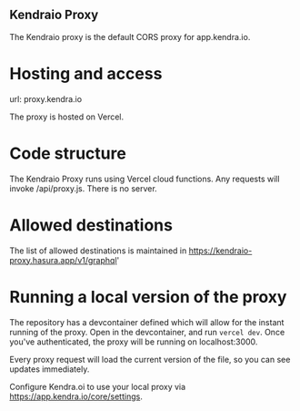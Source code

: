 Kendraio Proxy
--------------

The Kendraio proxy is the default CORS proxy for app.kendra.io.

Hosting and access
==================

url: proxy.kendra.io

The proxy is hosted on Vercel. 


Code structure 
==============

The Kendraio Proxy runs using Vercel cloud functions. Any requests will invoke /api/proxy.js. There is no server.

Allowed destinations
====================

The list of allowed destinations is maintained in https://kendraio-proxy.hasura.app/v1/graphql'


Running a local version of the proxy
====================================

The repository has a devcontainer defined which will allow for the instant running of the proxy. Open in the devcontainer, and run `vercel dev`. Once you've authenticated, the proxy will be running on localhost:3000. 

Every proxy request will load the current version of the file, so you can see updates immediately. 

Configure Kendra.oi to use your local proxy via https://app.kendra.io/core/settings. 


